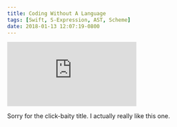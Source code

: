 ```yaml
---
title: Coding Without A Language
tags: [Swift, S-Expression, AST, Scheme]
date: 2018-01-13 12:07:19-0800
---
```


<div class="video-container">
    <iframe src="https://www.youtube.com/embed/OKjQtn_Gvug" frameborder="0" gesture="media" allow="encrypted-media" allowfullscreen=""></iframe>
</div>

Sorry for the click-baity title. I actually really like this one.
